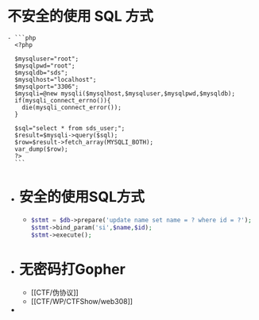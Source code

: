 # 不安全的使用 SQL 方式
	- ```php
	  <?php
	  
	  $mysqluser="root";
	  $mysqlpwd="root";
	  $mysqldb="sds";
	  $mysqlhost="localhost";
	  $mysqlport="3306";
	  $mysqli=@new mysqli($mysqlhost,$mysqluser,$mysqlpwd,$mysqldb);
	  if(mysqli_connect_errno()){
	  	die(mysqli_connect_error());
	  }
	  
	  $sql="select * from sds_user;";
	  $result=$mysqli->query($sql);
	  $row=$result->fetch_array(MYSQLI_BOTH);
	  var_dump($row);
	  ?>
	  ```
- # 安全的使用SQL方式
	- ```php
	  $stmt = $db->prepare('update name set name = ? where id = ?');
	  $stmt->bind_param('si',$name,$id);
	  $stmt->execute();
	  ```
- # 无密码打Gopher
	- [[CTF/伪协议]]
	- [[CTF/WP/CTFShow/web308]]
-